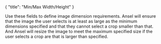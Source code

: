 {
    "title": "Min/Max Width/Height"
}

Use these fields to define image dimension requirements. Ansel will ensure that the image the user selects is at least as large as the minimum dimensions specified and that they cannot select a crop smaller than that. And Ansel will resize the image to meet the maximum specified size if the user selects a crop are that is larger than specified.
